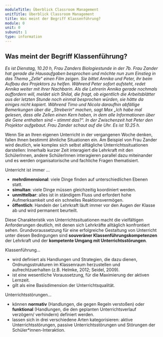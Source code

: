 ```yaml
---
moduleTitle: Überblick Classroom Management
unitTitle: Überblick Classroom Management
title: Was meint der Begriff Klassenführung?
module: 0
unit: 0
subunit: 1
type: information
---
```


## Was meint der Begriff Klassenführung?

*Es ist Dienstag, 10.20 h, Frau Zanders Biologiestunde in der 7b. Frau Zander hat gerade die Hausaufgaben besprochen und möchte nun zum Einstieg in das Thema „Zelle“ einen Film zeigen. Sie bittet Annika und Peter, ihr beim Aufbau des Projektors zu helfen. Während Peter sofort aufsteht, redet Annika weiter mit ihrer Nachbarin. Als die Lehrerin Annika gerade nochmals auffordern will, meldet sich Shilal, die fragt, ob eigentlich die Arbeitsblätter aus der letzten Stunde noch einmal besprochen würden, sie hätte da einiges nicht kapiert. Während Timo und Nicola daraufhin abfällige Bemerkungen über die „Streberin“ machen, sagt Max „Ich habe mal gelesen, dass alle Zellen einen Kern haben, in dem alle Informationen über die Gene enthalten sind – stimmt das?“. In der Zwischenzeit hat Peter den Projektor aufgebaut. Frau Zander schaut auf die Uhr. Es ist 10.25 h.*

Wenn Sie an Ihren eigenen Unterricht in der vergangenen Woche denken, fallen Ihnen bestimmt ähnliche Situationen ein. Am Beispiel von Frau Zander wird deutlich, wie komplex sich selbst alltägliche Unterrichtssituationen darstellen: Innerhalb kurzer Zeit interagiert die Lehrkraft mit den SchülerInnen, andere SchülerInnen interagieren parallel dazu miteinander und es werden organisatorische und fachliche Fragen thematisiert. 

 Unterricht ist immer …
* **mehrdimensional**: viele Dinge finden auf unterschiedlichen Ebenen statt.
* **simultan**: viele Dinge müssen gleichzeitig koordiniert werden.
* **unmittelbar**: alles ist in ständigem Fluss und erfordert hohe Aufmerksamkeit und ein schnelles Reaktionsvermögen. 
* **öffentlich**: Handeln der Lehrkraft läuft immer vor den Augen der Klasse ab und wird permanent beurteilt. 

Diese Charakteristik von Unterrichtssituationen macht die vielfältigen Anforderungen deutlich, mit denen sich Lehrkräfte alltäglich konfrontiert sehen. Grundvoraussetzung für eine erfolgreiche Gestaltung von Unterricht unter diesen Bedingungen sind **souveräner Klassenführungskompetenzen** der Lehrkraft und der **kompetente Umgang mit Unterrichtsstörungen**.

Klassenführung...
* wird definiert als Handlungen und Strategien, die dazu dienen, Ordnungsstrukturen im Klassenraum herzustellen und aufrechtzuerhalten (z.B. Helmke, 2012; Seidel, 2009). 
* ist eine wesentliche Voraussetzung, für die Maximierung der aktiven Lernzeit.
* gilt als eine Basisdimension der Unterrichtsqualität.

Unterrichtsstörungen...
* können **normativ** (Handlungen, die gegen Regeln verstoßen) oder **funktional** (Handlungen, die den geplanten Unterrichtsverlauf verzögern/ verhindern) definiert werden. 
* lassen sich in drei verschiedene Arten kategorisieren: aktive Unterrichtsstörungen, passive Unterrichtsstörungen und Störungen der Schüler*innen-Interaktion. 
 

<flipcard id="12"></flipcard>
<flipcard id="13"></flipcard>
<flipcard id="14"></flipcard>